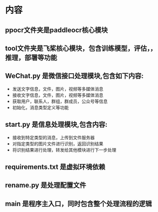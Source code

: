 # 内容
## ppocr文件夹是paddleocr核心模块
## tool文件夹是飞桨核心模块，包含训练模型，评估，，推理，部署等功能
## WeChat.py 是微信接口处理模块,包含如下内容:
* 发送文字信息，文件，图片，视频等多媒体消息
* 接收文字信息，文件，图片，视频等多媒体消息
* 获取用户，联系人，群组，群成员，公众号等信息
* 初始化，消息类型定义等功能
## start.py 是信息处理模块,包含内容:
* 接收到特定类型的消息，上传到文件服务器
* 对指定类型的图片文件进行识别，返回识别结果
* 将识别结果进行处理，转发给其他模块进行下一步处理

## requirements.txt 是虚拟环境依赖

## rename.py 是处理配置文件

## main 是程序主入口，同时包含整个处理流程的逻辑


